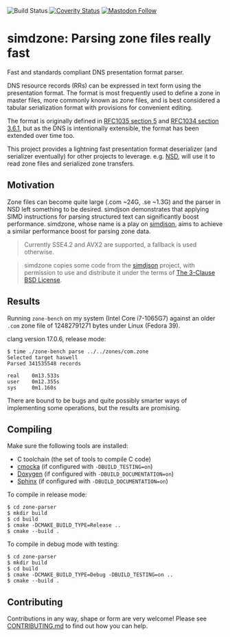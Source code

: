 ![Build Status](https://github.com/NLnetLabs/simdzone/actions/workflows/build-test.yml/badge.svg)
[![Coverity Status](https://scan.coverity.com/projects/27509/badge.svg)](https://scan.coverity.com/projects/nlnetlabs-simdzone)
[![Mastodon Follow](https://img.shields.io/mastodon/follow/109262826617293067?domain=https%3A%2F%2Ffosstodon.org&style=social)](https://fosstodon.org/@nlnetlabs)

# simdzone: Parsing zone files really fast

Fast and standards compliant DNS presentation format parser.

DNS resource records (RRs) can be expressed in text form using the
presentation format. The format is most frequently used to define a zone in
master files, more commonly known as zone files, and is best considered a
tabular serialization format with provisions for convenient editing.

The format is originally defined in [RFC1035 section 5][rfc1035-section-5] and
[RFC1034 section 3.6.1][rfc1034-section-3-6-1], but as the DNS is
intentionally extensible, the format has been extended over time too.

This project provides a lightning fast presentation format deserializer (and
serializer eventually) for other projects to leverage. e.g. [NSD][nsd], will
use it to read zone files and serialized zone transfers.

## Motivation
Zone files can become quite large (.com ~24G, .se ~1.3G) and the parser in
NSD left something to be desired. simdjson demonstrates that applying SIMD
instructions for parsing structured text can significantly boost performance.
simdzone, whose name is a play on [simdjson][simdjson], aims to achieve a
similar performance boost for parsing zone data.

> Currently SSE4.2 and AVX2 are supported, a fallback is used otherwise.

> simdzone copies some code from the [simdjson][simdjson] project, with
> permission to use and distribute it under the terms of
> [The 3-Clause BSD License][bsd-3-clause].

[rfc1035-section-5]: https://datatracker.ietf.org/doc/html/rfc1035#section-5
[rfc1034-section-3-6-1]: https://datatracker.ietf.org/doc/html/rfc1034#section-3.6.1
[nsd]: https://nlnetlabs.nl/projects/nsd/about/
[simdjson]: https://github.com/simdjson/simdjson
[bsd-3-clause]: https://opensource.org/license/bsd-3-clause/

## Results
Running `zone-bench` on my system (Intel Core i7-1065G7) against an older
`.com` zone file of 12482791271 bytes under Linux (Fedora 39).

clang version 17.0.6, release mode:
```
$ time ./zone-bench parse ../../zones/com.zone
Selected target haswell
Parsed 341535548 records

real    0m13.533s
user    0m12.355s
sys     0m1.160s
```

There are bound to be bugs and quite possibly smarter ways of implementing
some operations, but the results are promising.

## Compiling
Make sure the following tools are installed:
  * C toolchain (the set of tools to compile C code)
  * [cmocka](https://cmocka.org/) (if configured with `-DBUILD_TESTING=on`)
  * [Doxygen](https://www.doxygen.nl/) (if configured with `-DBUILD_DOCUMENTATION=on`)
  * [Sphinx](https://www.sphinx-doc.org/en/master/) (if configured with `-DBUILD_DOCUMENTATION=on`)

To compile in release mode:
```
$ cd zone-parser
$ mkdir build
$ cd build
$ cmake -DCMAKE_BUILD_TYPE=Release ..
$ cmake --build .
```

To compile in debug mode with testing:
```
$ cd zone-parser
$ mkdir build
$ cd build
$ cmake -DCMAKE_BUILD_TYPE=Debug -DBUILD_TESTING=on ..
$ cmake --build .
```

## Contributing
Contributions in any way, shape or form are very welcome! Please see
[CONTRIBUTING.md](CONTRIBUTING.md) to find out how you can help.
